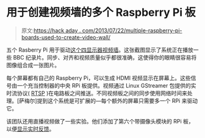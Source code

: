 # 用于创建视频墙的多个 Raspberry Pi 板

> 原文:[https://hack aday . com/2013/07/22/multiple-raspberry-pi-boards-used-to-create-video-wall/](https://hackaday.com/2013/07/22/multiple-raspberry-pi-boards-used-to-create-video-wall/)

五个 Rasberry Pi 用于驱动[这个四显示器视频墙](https://www.dropbox.com/s/0nu5p5fbu0vu35m/VIDEO0010.mp4)。这张截图显示了系统正在播放一些 BBC 纪录片。同步、对齐和视频质量似乎都很准确，这使得你的眼睛很容易将图像组合成一张图片。

每个屏幕都有自己的 Raspberry Pi，可以生成 HDMI 视频显示在屏幕上。这些信号由一个充当控制器的中央 RPi 板提供。视频通过 Linux GStreamer 包提供的实时流协议( [RTSP](http://en.wikipedia.org/wiki/Real_Time_Streaming_Protocol) )在电路板之间推送。不同视频板之间的同步使用网络时间来处理。[萨梅尔]提到这个系统是可扩展的—每个额外的屏幕只需要多一个 RPi 来驱动它。

该团队还用直播视频做了一些实验。他们添加了第六个带摄像头模块的 RPi 板，以便[显示实时反馈](https://www.dropbox.com/s/2fn8arb046jd0gh/VIDEO0012.mp4)。